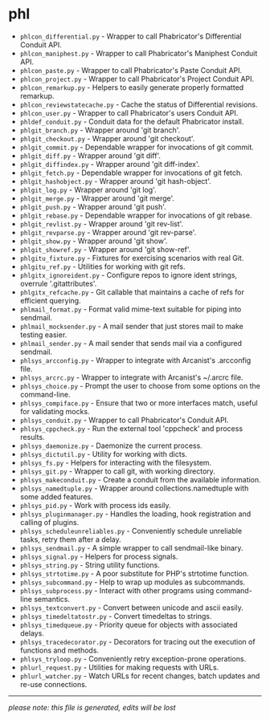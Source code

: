 # phl
* `phlcon_differential.py` -
Wrapper to call Phabricator's Differential Conduit API.
* `phlcon_maniphest.py` -
Wrapper to call Phabricator's Maniphest Conduit API.
* `phlcon_paste.py` -
Wrapper to call Phabricator's Paste Conduit API.
* `phlcon_project.py` -
Wrapper to call Phabricator's Project Conduit API.
* `phlcon_remarkup.py` -
Helpers to easily generate properly formatted remarkup.
* `phlcon_reviewstatecache.py` -
Cache the status of Differential revisions.
* `phlcon_user.py` -
Wrapper to call Phabricator's users Conduit API.
* `phldef_conduit.py` -
Conduit data for the default Phabricator install.
* `phlgit_branch.py` -
Wrapper around 'git branch'.
* `phlgit_checkout.py` -
Wrapper around 'git checkout'.
* `phlgit_commit.py` -
Dependable wrapper for invocations of git commit.
* `phlgit_diff.py` -
Wrapper around 'git diff'.
* `phlgit_diffindex.py` -
Wrapper around 'git diff-index'.
* `phlgit_fetch.py` -
Dependable wrapper for invocations of git fetch.
* `phlgit_hashobject.py` -
Wrapper around 'git hash-object'.
* `phlgit_log.py` -
Wrapper around 'git log'.
* `phlgit_merge.py` -
Wrapper around 'git merge'.
* `phlgit_push.py` -
Wrapper around 'git push'.
* `phlgit_rebase.py` -
Dependable wrapper for invocations of git rebase.
* `phlgit_revlist.py` -
Wrapper around 'git rev-list'.
* `phlgit_revparse.py` -
Wrapper around 'git rev-parse'.
* `phlgit_show.py` -
Wrapper around 'git show'.
* `phlgit_showref.py` -
Wrapper around 'git show-ref'.
* `phlgitu_fixture.py` -
Fixtures for exercising scenarios with real Git.
* `phlgitu_ref.py` -
Utilities for working with git refs.
* `phlgitx_ignoreident.py` -
Configure repos to ignore ident strings, overrule '.gitattributes'.
* `phlgitx_refcache.py` -
Git callable that maintains a cache of refs for efficient querying.
* `phlmail_format.py` -
Format valid mime-text suitable for piping into sendmail.
* `phlmail_mocksender.py` -
A mail sender that just stores mail to make testing easier.
* `phlmail_sender.py` -
A mail sender that sends mail via a configured sendmail.
* `phlsys_arcconfig.py` -
Wrapper to integrate with Arcanist's .arcconfig file.
* `phlsys_arcrc.py` -
Wrapper to integrate with Arcanist's ~/.arcrc file.
* `phlsys_choice.py` -
Prompt the user to choose from some options on the command-line.
* `phlsys_compiface.py` -
Ensure that two or more interfaces match, useful for validating mocks.
* `phlsys_conduit.py` -
Wrapper to call Phabricator's Conduit API.
* `phlsys_cppcheck.py` -
Run the external tool 'cppcheck' and process results.
* `phlsys_daemonize.py` -
Daemonize the current process.
* `phlsys_dictutil.py` -
Utility for working with dicts.
* `phlsys_fs.py` -
Helpers for interacting with the filesystem.
* `phlsys_git.py` -
Wrapper to call git, with working directory.
* `phlsys_makeconduit.py` -
Create a conduit from the available information.
* `phlsys_namedtuple.py` -
Wrapper around collections.namedtuple with some added features.
* `phlsys_pid.py` -
Work with process ids easily.
* `phlsys_pluginmanager.py` -
Handles the loading, hook registration and calling of plugins.
* `phlsys_scheduleunreliables.py` -
Conveniently schedule unreliable tasks, retry them after a delay.
* `phlsys_sendmail.py` -
A simple wrapper to call sendmail-like binary.
* `phlsys_signal.py` -
Helpers for process signals.
* `phlsys_string.py` -
String utility functions.
* `phlsys_strtotime.py` -
A poor substitute for PHP's strtotime function.
* `phlsys_subcommand.py` -
Help to wrap up modules as subcommands.
* `phlsys_subprocess.py` -
Interact with other programs using command-line semantics.
* `phlsys_textconvert.py` -
Convert between unicode and ascii easily.
* `phlsys_timedeltatostr.py` -
Convert timedeltas to strings.
* `phlsys_timedqueue.py` -
Priority queue for objects with associated delays.
* `phlsys_tracedecorator.py` -
Decorators for tracing out the execution of functions and methods.
* `phlsys_tryloop.py` -
Conveniently retry exception-prone operations.
* `phlurl_request.py` -
Utilities for making requests with URLs.
* `phlurl_watcher.py` -
Watch URLs for recent changes, batch updates and re-use connections.

-----
*please note: this file is generated, edits will be lost*
